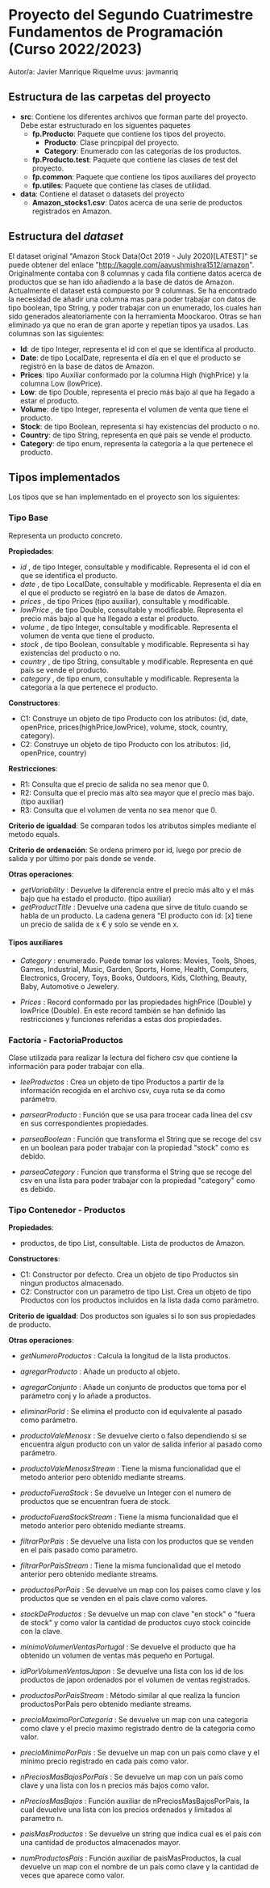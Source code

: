 # Proyecto del Segundo Cuatrimestre Fundamentos de Programación (Curso  2022/2023)
Autor/a: Javier Manrique Riquelme   uvus: javmanriq

## Estructura de las carpetas del proyecto

* **src**: Contiene los diferentes archivos que forman parte del proyecto. Debe estar estructurado en los siguentes paquetes
  * **fp.Producto**: Paquete que contiene los tipos del proyecto.
    * **Producto**: Clase princpipal del proyecto. 
    * **Category**: Enumerado con las categorías de los productos.
  * **fp.Producto.test**: Paquete que contiene las clases de test del proyecto.
  * **fp.common**: Paquete que contiene los tipos auxiliares del proyecto
  * **fp.utiles**:  Paquete que contiene las clases de utilidad. 
* **data**: Contiene el dataset o datasets del proyecto
    * **Amazon_stocks1.csv**: Datos acerca de una serie de productos registrados en Amazon.

    
## Estructura del *dataset*

El dataset original "Amazon Stock Data(Oct 2019 - July 2020)[LATEST]" se puede obtener del enlace "http://kaggle.com/aayushmishra1512/amazon". Originalmente contaba con 8 columnas y cada fila contiene datos acerca de productos que se han ido añadiendo a la base de datos de Amazon. 
Actualmente el dataset está compuesto por 9 columnas. Se ha encontrado la necesidad de añadir una columna mas para poder trabajar con datos de tipo boolean, tipo String, y poder trabajar con un enumerado, los cuales han sido generados aleatoriamente con la herramienta Moockaroo. Otras se han eliminado ya que no eran de gran aporte y repetían tipos ya usados.
Las columnas son las siguientes:

* **Id**: de tipo Integer, representa el id con el que se identifica al producto.
* **Date**: de tipo LocalDate, representa el día en el que el producto se registró en la base de datos de Amazon.
* **Prices**: tipo Auxiliar conformado por la columna High (highPrice) y la columna Low (lowPrice).
* **Low**: de tipo Double, representa el precio más bajo al que ha llegado a estar el producto.
* **Volume**: de tipo Integer, representa el volumen de venta que tiene el producto.
* **Stock**: de tipo Boolean, representa si hay existencias del producto o no.
* **Country**: de tipo String, representa en qué país se vende el producto.
* **Category**: de tipo enum, representa la categoría a la que pertenece el producto.


## Tipos implementados

Los tipos que se han implementado en el proyecto son los siguientes:

### Tipo Base
Representa un producto concreto.

**Propiedades**:

- _id_ , de tipo Integer, consultable y modificable. Representa el id con el que se identifica el producto.
- _date_ , de tipo LocalDate, consultable y modificable. Representa el día en el que el producto se registró en la base de datos de Amazon.
- _prices_ , de tipo Prices (tipo auxiliar), consultable y modificable.
- _lowPrice_ , de tipo Double, consultable y modificable. Representa el precio más bajo al que ha llegado a estar el producto.
- _volume_ , de tipo Integer, consultable y modificable. Representa el volumen de venta que tiene el producto.
- _stock_ , de tipo Boolean, consultable y modificable. Representa si hay existencias del producto o no.
- _country_ , de tipo String, consultable y modificable. Representa en qué país se vende el producto.
- _category_ , de tipo enum, consultable y modificable. Representa la categoría a la que pertenece el producto.

**Constructores**: 

- C1: Construye un objeto de tipo Producto con los atributos: (id, date, openPrice, prices(highPrice,lowPrice), volume,  stock, country, category).
- C2: Construye un objeto de tipo Producto con los atributos: (id, openPrice, country)

**Restricciones**:
 
- R1: Consulta que el precio de salida no sea menor que 0.
- R2: Consulta que el precio mas alto sea mayor que el precio mas bajo. (tipo auxiliar)
- R3: Consulta que el volumen de venta no sea menor que 0.

**Criterio de igualdad**: Se comparan todos los atributos simples mediante el metodo equals.

**Criterio de ordenación**: Se ordena primero por id, luego por precio de salida y por último por país donde se vende.

**Otras operaciones**:
-	_getVariability_ : Devuelve la diferencia entre el precio más alto y el más bajo que ha estado el producto. (tipo auxiliar)
-	_getProductTitle_ : Devuelve una cadena que sirve de titulo cuando se habla de un producto. La cadena genera "El producto con id: [x] tiene un precio de salida de x € y solo se vende en x.


#### Tipos auxiliares

- _Category_ : enumerado. Puede tomar los valores: Movies, Tools, Shoes, Games, Industrial, Music, Garden, Sports, Home, Health, Computers, Electronics, Grocery, Toys, Books, Outdoors, Kids, Clothing, Beauty, Baby, Automotive o Jewelery.

- _Prices_ : Record conformado por las propiedades highPrice (Double) y lowPrice (Double). En este record también se han definido las restricciones y funciones referidas a estas dos propiedades.

### Factoría - FactoriaProductos

Clase utilizada para realizar la lectura del fichero csv que contiene la información para poder trabajar con ella.

- _leeProductos_ : Crea un objeto de tipo Productos a partir de la información recogida en el archivo csv, cuya ruta se da como parámetro.

- _parsearProducto_ : Función que se usa para trocear cada línea del csv en sus correspondientes propiedades.

- _parseaBoolean_ : Función que transforma el String que se recoge del csv en un boolean para poder trabajar con la propiedad "stock" como es debido.

- _parseaCategory_ : Funcion que transforma el String que se recoge del csv en una lista para poder trabajar con la propiedad "category" como es debido.

### Tipo Contenedor - Productos

**Propiedades**:
- productos, de tipo List<Producto>, consultable. Lista de productos de Amazon.

**Constructores**:
- C1: Constructor por defecto. Crea un objeto de tipo Productos sin ningun productos almacenado.
- C2: Constructor con un parametro de tipo List<Producto>. Crea un objeto de tipo Productos con los productos incluidos en la lista dada como parámetro.

**Criterio de igualdad**: Dos productos son iguales si lo son sus propiedades de producto.

**Otras operaciones**:
- _getNumeroProductos_ : Calcula la longitud de la lista productos.
- _agregarProducto_ : Añade un producto al objeto.
- _agregarConjunto_ : Añade un conjunto de productos que toma por el parámetro conj y lo añade a productos.
- _eliminarPorId_ : Se elimina el producto con id equivalente al pasado como parámetro.

- _productoValeMenosx_ : Se devuelve cierto o falso dependiendo si se encuentra algun producto con un valor de salida inferior al pasado como parámetro.
- _productoValeMenosxStream_ : Tiene la misma funcionalidad que el metodo anterior pero obtenido mediante streams. 
- _productoFueraStock_ : Se devuelve un Integer con el numero de productos que se encuentran fuera de stock.
- _productoFueraStockStream_ : Tiene la misma funcionalidad que el metodo anterior pero obtenido mediante streams. 
- _filtrarPorPais_ : Se devuelve una lista con los productos que se venden en el país pasado como parametro.
- _filtrarPorPaisStream_ : Tiene la misma funcionalidad que el metodo anterior pero obtenido mediante streams. 
- _productosPorPais_ : Se devuelve un map con los paises como clave y los productos que se venden en el país clave como valores.
- _stockDeProductos_ : Se devuelve un map con clave "en stock" o "fuera de stock" y como valor la cantidad de productos cuyo stock coincide con la clave.
- _minimoVolumenVentasPortugal_ : Se devuelve el producto que ha obtenido un volumen de ventas más pequeño en Portugal.
- _idPorVolumenVentasJapon_ : Se devuelve una lista con los id de los productos de japon ordenados por el volumen de ventas registrados.
- _productosPorPaisStream_ : Método similar al que realiza la funcion productosPorPais pero obtenido mediante streams.
- _precioMaximoPorCategoria_ : Se devuelve un map con una categoria como clave y el precio maximo registrado dentro de la categoria como valor.
- _precioMinimoPorPais_ : Se devuelve un map con un país como clave y el mínimo precio registrado en cada país como valor.
- _nPreciosMasBajosPorPais_ : Se devuelve un map con un país como clave y una lista con los n precios más bajos como valor.
- _nPreciosMasBajos_ : Función auxiliar de nPreciosMasBajosPorPais, la cual devuelve una lista con los precios ordenados y limitados al parametro n.
- _paisMasProductos_ : Se devuelve un string que indica cual es el país con una cantidad de productos almacenados mayor.
- _numProductosPais_ : Función auxiliar de paisMasProductos, la cual devuelve un map con el nombre de un país como clave y la cantidad de veces que aparece como valor.


 